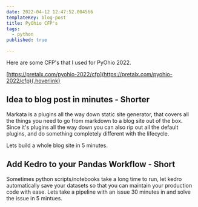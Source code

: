 ```yaml
---
date: 2022-04-12 12:47:52.004566
templateKey: blog-post
title: PyOhio CFP's
tags:
  - python
published: true

---
```


Here are some CFP's that I used for PyOhio 2022.

[https://pretalx.com/pyohio-2022/cfp](https://pretalx.com/pyohio-2022/cfp){.hoverlink}

## Idea to blog post in minutes - Shorter

Markata is a plugins all the way down static site generator, that covers all
the things you need to go from markdown to a blog site out of the box.  Since
it's plugins all the way down you can also rip out all the default plugins, and
do something completely different with the lifecycle.

Lets build a whole blog site in 5 minutes.

## Add Kedro to your Pandas Workflow - Short

Sometimes python scripts/notebooks take a long time to run, let kedro
automatically save your datasets so that you can maintain your production code
with ease.  Lets take a pipeline with an issue 30 minutes in and solve the
issue in 5 mintues.
